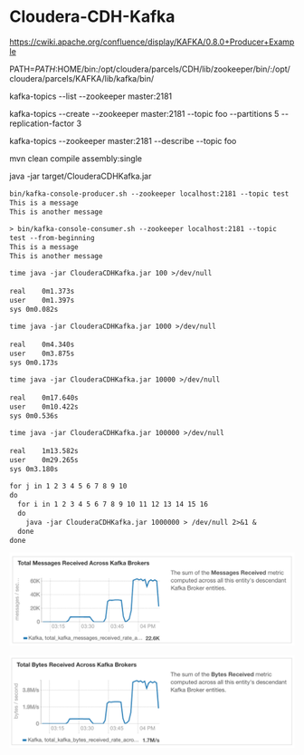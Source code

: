 # Cloudera-CDH-Kafka

https://cwiki.apache.org/confluence/display/KAFKA/0.8.0+Producer+Example

PATH=$PATH:$HOME/bin:/opt/cloudera/parcels/CDH/lib/zookeeper/bin/:/opt/cloudera/parcels/KAFKA/lib/kafka/bin/

kafka-topics --list --zookeeper master:2181

kafka-topics --create --zookeeper master:2181  --topic foo --partitions 5 --replication-factor 3

kafka-topics --zookeeper master:2181 --describe --topic foo

mvn clean compile assembly:single

java -jar target/ClouderaCDHKafka.jar

```
bin/kafka-console-producer.sh --zookeeper localhost:2181 --topic test 
This is a message
This is another message
```
```
> bin/kafka-console-consumer.sh --zookeeper localhost:2181 --topic test --from-beginning
This is a message
This is another message
```

```
time java -jar ClouderaCDHKafka.jar 100 >/dev/null 

real	0m1.373s
user	0m1.397s
sys	0m0.082s
```
```
time java -jar ClouderaCDHKafka.jar 1000 >/dev/null 

real	0m4.340s
user	0m3.875s
sys	0m0.173s
```
```
time java -jar ClouderaCDHKafka.jar 10000 >/dev/null 

real	0m17.640s
user	0m10.422s
sys	0m0.536s
```
```
time java -jar ClouderaCDHKafka.jar 100000 >/dev/null 

real	1m13.582s
user	0m29.265s
sys	0m3.180s
```

```
for j in 1 2 3 4 5 6 7 8 9 10
do 
  for i in 1 2 3 4 5 6 7 8 9 10 11 12 13 14 15 16
  do 
    java -jar ClouderaCDHKafka.jar 1000000 > /dev/null 2>&1 & 
  done
done
```

![](https://github.com/thewertzgroup/Cloudera-CDH-Kafka/blob/master/images/KafkaLoad-0a.png)

![](https://github.com/thewertzgroup/Cloudera-CDH-Kafka/blob/master/images/KafkaLoad-0b.png)
